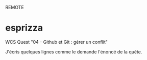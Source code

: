 REMOTE

# esprizza
WCS Quest "04 - Github et Git : gérer un conflit"

J'écris quelques lignes comme le demande l'énoncé de la quête.

